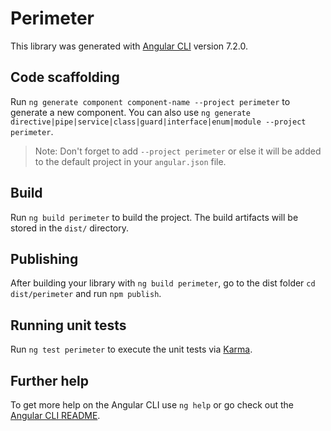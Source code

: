 # Perimeter

This library was generated with [Angular CLI](https://github.com/angular/angular-cli) version 7.2.0.

## Code scaffolding

Run `ng generate component component-name --project perimeter` to generate a new component. You can also use `ng generate directive|pipe|service|class|guard|interface|enum|module --project perimeter`.
> Note: Don't forget to add `--project perimeter` or else it will be added to the default project in your `angular.json` file. 

## Build

Run `ng build perimeter` to build the project. The build artifacts will be stored in the `dist/` directory.

## Publishing

After building your library with `ng build perimeter`, go to the dist folder `cd dist/perimeter` and run `npm publish`.

## Running unit tests

Run `ng test perimeter` to execute the unit tests via [Karma](https://karma-runner.github.io).

## Further help

To get more help on the Angular CLI use `ng help` or go check out the [Angular CLI README](https://github.com/angular/angular-cli/blob/master/README.md).
